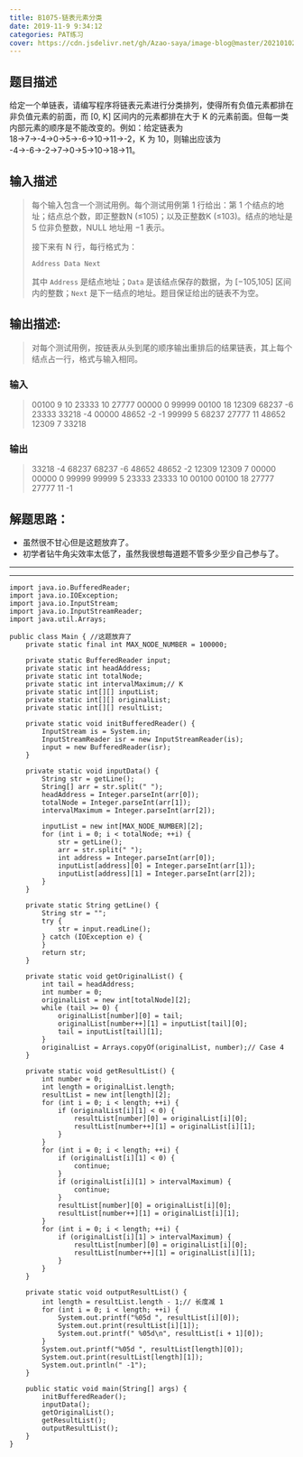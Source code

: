 ```yaml
---
title: B1075-链表元素分类
date: 2019-11-9 9:34:12 
categories: PAT练习
cover: https://cdn.jsdelivr.net/gh/Azao-saya/image-blog@master/20210102/id=55325876(loundraw).78z228rx71o0.jpg
---
```


## 题目描述 <!--more-->

 给定一个单链表，请编写程序将链表元素进行分类排列，使得所有负值元素都排在非负值元素的前面，而 [0, K] 区间内的元素都排在大于 K 的元素前面。但每一类内部元素的顺序是不能改变的。例如：给定链表为 18→7→-4→0→5→-6→10→11→-2，K 为 10，则输出应该为 -4→-6→-2→7→0→5→10→18→11。 

## 输入描述

>每个输入包含一个测试用例。每个测试用例第 1 行给出：第 1 个结点的地址；结点总个数，即正整数N (≤105)；以及正整数K (≤103)。结点的地址是 5 位非负整数，NULL 地址用 −1 表示。
>
>接下来有 N 行，每行格式为：
>
>```
>Address Data Next
>```
>
>其中 `Address` 是结点地址；`Data` 是该结点保存的数据，为 [−105,105] 区间内的整数；`Next` 是下一结点的地址。题目保证给出的链表不为空。

## 输出描述:

> 对每个测试用例，按链表从头到尾的顺序输出重排后的结果链表，其上每个结点占一行，格式与输入相同。  

### 输入

> 00100 9 10
> 23333 10 27777
> 00000 0 99999
> 00100 18 12309
> 68237 -6 23333
> 33218 -4 00000
> 48652 -2 -1
> 99999 5 68237
> 27777 11 48652
> 12309 7 33218

### 输出

> 33218 -4 68237
> 68237 -6 48652
> 48652 -2 12309
> 12309 7 00000
> 00000 0 99999
> 99999 5 23333
> 23333 10 00100
> 00100 18 27777
> 27777 11 -1

## 解题思路：

- 虽然很不甘心但是这题放弃了。
- 初学者钻牛角尖效率太低了，虽然我很想每道题不管多少至少自己参与了。

---

---



```
import java.io.BufferedReader;
import java.io.IOException;
import java.io.InputStream;
import java.io.InputStreamReader;
import java.util.Arrays;

public class Main { //这题放弃了
    private static final int MAX_NODE_NUMBER = 100000;

    private static BufferedReader input;
    private static int headAddress;
    private static int totalNode;
    private static int intervalMaximum;// K
    private static int[][] inputList;
    private static int[][] originalList;
    private static int[][] resultList;

    private static void initBufferedReader() {
        InputStream is = System.in;
        InputStreamReader isr = new InputStreamReader(is);
        input = new BufferedReader(isr);
    }

    private static void inputData() {
        String str = getLine();
        String[] arr = str.split(" ");
        headAddress = Integer.parseInt(arr[0]);
        totalNode = Integer.parseInt(arr[1]);
        intervalMaximum = Integer.parseInt(arr[2]);

        inputList = new int[MAX_NODE_NUMBER][2];
        for (int i = 0; i < totalNode; ++i) {
            str = getLine();
            arr = str.split(" ");
            int address = Integer.parseInt(arr[0]);
            inputList[address][0] = Integer.parseInt(arr[1]);
            inputList[address][1] = Integer.parseInt(arr[2]);
        }
    }

    private static String getLine() {
        String str = "";
        try {
            str = input.readLine();
        } catch (IOException e) {
        }
        return str;
    }

    private static void getOriginalList() {
        int tail = headAddress;
        int number = 0;
        originalList = new int[totalNode][2];
        while (tail >= 0) {
            originalList[number][0] = tail;
            originalList[number++][1] = inputList[tail][0];
            tail = inputList[tail][1];
        }
        originalList = Arrays.copyOf(originalList, number);// Case 4
    }

    private static void getResultList() {
        int number = 0;
        int length = originalList.length;
        resultList = new int[length][2];
        for (int i = 0; i < length; ++i) {
            if (originalList[i][1] < 0) {
                resultList[number][0] = originalList[i][0];
                resultList[number++][1] = originalList[i][1];
            }
        }
        for (int i = 0; i < length; ++i) {
            if (originalList[i][1] < 0) {
                continue;
            }
            if (originalList[i][1] > intervalMaximum) {
                continue;
            }
            resultList[number][0] = originalList[i][0];
            resultList[number++][1] = originalList[i][1];
        }
        for (int i = 0; i < length; ++i) {
            if (originalList[i][1] > intervalMaximum) {
                resultList[number][0] = originalList[i][0];
                resultList[number++][1] = originalList[i][1];
            }
        }
    }

    private static void outputResultList() {
        int length = resultList.length - 1;// 长度减 1
        for (int i = 0; i < length; ++i) {
            System.out.printf("%05d ", resultList[i][0]);
            System.out.print(resultList[i][1]);
            System.out.printf(" %05d\n", resultList[i + 1][0]);
        }
        System.out.printf("%05d ", resultList[length][0]);
        System.out.print(resultList[length][1]);
        System.out.println(" -1");
    }

    public static void main(String[] args) {
        initBufferedReader();
        inputData();
        getOriginalList();
        getResultList();
        outputResultList();
    }
}
```

